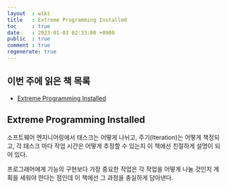 ```yaml
---
layout  : wiki
title   : Extreme Programming Installed
toc     : true
date    : 2023-01-03 02:33:00 +0900
public  : true
comment : true
regenerate: true
---
```


## 이번 주에 읽은 책 목록

* [Extreme Programming Installed](https://www.aladin.co.kr/shop/wproduct.aspx?ItemId=366697)


## Extreme Programming Installed

소프트웨어 엔지니어링에서 태스크는 어떻게 나뉘고, 주기(Iteration)는 어떻게 책정되고, 각 태스크 마다 작업 시간은 어떻게 추정할 수 있는지 이 책에선 친절하게 설명이 되어 있다.   

프로그래머에게 기능의 구현보다 가장 중요한 작업은 각 작업을 어떻게 나눌 것인지 계획을 세워야 한다는 점인데 이 책에선 그 과정을 충실하게 담아낸다.  
